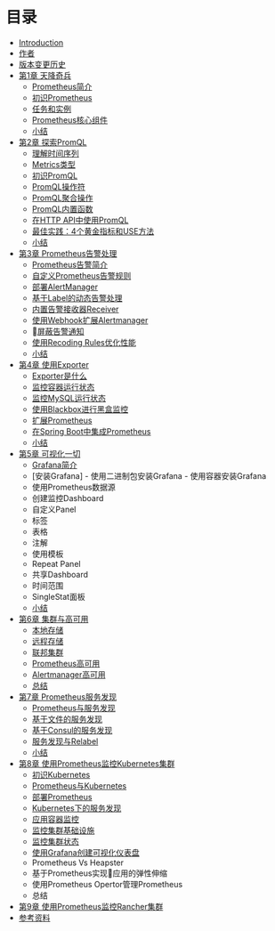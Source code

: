 # 目录

- [Introduction](README.md)
- [作者](AUTHOR.md)
- [版本变更历史](CHANGELOGS.md)
- [第1章 天降奇兵](./chapter0/README.md)
  - [Prometheus简介](./sources/why-monitor.md)
  - [初识Prometheus](./sources/prometheus-quick-start.md)
  - [任务和实例](./sources/prometheus-job-and-instance.md)
  - [Prometheus核心组件](./sources/prometheus-architecture-and-components.md)
  - [小结](./chapter0/SUMMARY.md)
- [第2章 探索PromQL](./chapter2/README.md)
  - [理解时间序列](./sources/what-is-prometheus-metrics-and-labels.md)
  - [Metrics类型](./sources/prometheus-metrics-types.md)
  - [初识PromQL](./sources/prometheus-query-language.md)
  - [PromQL操作符](./sources/prometheus-promql-operators-v2.md)
  - [PromQL聚合操作](./sources/prometheus-aggr-ops.md)
  - [PromQL内置函数](./sources/prometheus-promql-functions.md)
  - [在HTTP API中使用PromQL](./sources/prometheus-promql-with-http-api.md)
  - [最佳实践：4个黄金指标和USE方法](./sources/prometheus-promql-best-praticase.md)
  - [小结](./chapter2/SUMMARY.md)
- [第3章 Prometheus告警处理](./chapter3/README.md)
  - [Prometheus告警简介](./sources/prometheus-alert-manager-overview.md)
  - [自定义Prometheus告警规则](./sources/prometheus-alert-rule.md)
  - [部署AlertManager](./sources/install-alert-manager.md)
  - [基于Label的动态告警处理](./sources/alert-manager-routes.md)
  - [内置告警接收器Receiver](./sources/alert-manager-with-smtp.md)
  - [使用Webhook扩展Alertmanager](./sources/alert-manager-extension-with-webhook.md)
  - [屏蔽告警通知](./sources/alert-manager-inhibit.md)
  - [使用Recoding Rules优化性能](./sources/prometheus-recoding-rules.md)
  - [小结](./chapter3/SUMMARY.md)
- [第4章 使用Exporter](./chapter5/README.md)
  - [Exporter是什么](./sources/what-is-prometheus-exporter.md)
  - [监控容器运行状态](./sources/use-prometheus-monitor-container.md)
  - [监控MySQL运行状态](./sources/use-promethues-monitor-mysql.md)
  - [使用Blackbox进行黑盒监控](./sources/install_blackbox_exporter.md)
  - [扩展Prometheus](./sources/custom_metrics_with_java_sdk.md)
  - [在Spring Boot中集成Prometheus](./sources/custom_app_support_prometheus.md)
  - [小结](./chapter5/SUMMARY.md)
- [第5章 可视化一切](./chapter4/README.md)
  - [Grafana简介](./sources/grafana-intro.md)
  - [安装Grafana]
        - 使用二进制包安装Grafana
        - 使用容器安装Grafana
  - 使用Prometheus数据源
  - 创建监控Dashboard
  - 自定义Panel
  - 标签
  - 表格
  - 注解
  - 使用模板
  - Repeat Panel
  - 共享Dashboard
  - 时间范围
  - SingleStat面板
  - [小结](./chapter5/SUMMARY.md)
- [第6章 集群与高可用](./chapter7/READMD.md)
  - [本地存储](./sources/prometheus-local-storage.md)
  - [远程存储](./sources/prometheus-remote-storage.md)
  - [联邦集群](./sources/scale-prometheus-with-federation.md)
  - [Prometheus高可用](./sources/prometheus-and-high-availability.md)
  - [Alertmanager高可用](./sources/alertmanager-high-availability.md)
  - [总结](./chapter4/SUMMARY.md)
- [第7章 Prometheus服务发现](./chapter6/README.md)
  - [Prometheus与服务发现](./sources/why-need-service-discovery.md)
  - [基于文件的服务发现](./sources/service-discovery-with-file.md)
  - [基于Consul的服务发现](./sources/service-discovery-with-consul.md)
  - [服务发现与Relabel](./sources/service-discovery-with-relabel.md)
  - [小结](./chapter6/SUMMARY.md)
- [第8章 使用Prometheus监控Kubernetes集群](./chapter8/READMD.md)
  - [初识Kubernetes](./sources/kubernetes-with-minikube.md)
  - [Prometheus与Kubernetes](./sources/prometheus-with-kubernetes.md)
  - [部署Prometheus](./sources/deploy-prometheus-in-kubernetes.md)
  - [Kubernetes下的服务发现](./sources/service-discovery-with-kubernetes.md)
  - [应用容器监控](./sources/use-prometheus-monitor-containers-in-k8s.md)
  - [监控集群基础设施](./sources/use-promethues-monitor-node-in-k8s.md)
  - [监控集群状态](./sources/use-prometheus-monitor-k8s-cluster-state.md)
  - [使用Grafana创建可视化仪表盘](./sources/use-grafana-in-k8s.md)
  - Prometheus Vs Heapster
  - 基于Prometheus实现应用的弹性伸缩
  - 使用Prometheus Opertor管理Prometheus
  - 总结
- [第9章 使用Prometheus监控Rancher集群](./chapter10/README.md)
- [参考资料](./REFERENCES.md)